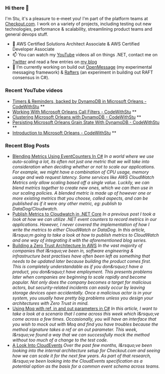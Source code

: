 ### Hi there 👋

I'm Stu, it's a pleasure to e-meet you! I'm part of the platform teams at [Checkout.com](https://www.checkout.com). I work on a variety of projects, including testing out new technologies, performance & scalability, streamlining product teams and general devops stuff.

- 🌱 AWS Certified Solutions Architect Associate & AWS Certified Developer Associate
- 📫 You can watch my [YouTube](https://bit.ly/im5tu-yt-sub) videos all on things .NET, contact me on [Twitter](https://bit.ly/im5tu-tw) and read a few entries on [my blog](https://bit.ly/im5tu-articles)
- 🔭 I’m currently working on build out [OpenMessage](https://github.com/im5tu/OpenMessage) (my experimental messaging framework) & [Rafters](https://github.com/im5tu/Rafters) (an experiment in building out RAFT consensus in C#).

### Recent YouTube videos
<!--START_SECTION:youtube-->
- [Timers &amp; Reminders, backed by DynamoDB in Microsoft Orleans - CodeWithStu](https:&#x2F;&#x2F;www.youtube.com&#x2F;watch?v&#x3D;SKI_YUMSqgM) 
**
- [Working With Microsoft Orleans Call Filters - CodeWithStu](https:&#x2F;&#x2F;www.youtube.com&#x2F;watch?v&#x3D;UlDKzLEt-Gk) 
**
- [Clustering Microsoft Orleans with DynamoDB - CodeWithStu](https:&#x2F;&#x2F;www.youtube.com&#x2F;watch?v&#x3D;ueGmmXKROWY) 
**
- [Persisting Microsoft Orleans Grain State With DynamoDB - CodeWithStu](https:&#x2F;&#x2F;www.youtube.com&#x2F;watch?v&#x3D;q8nFqQ-8wLw) 
**
- [Introduction to Microsoft Orleans - CodeWithStu](https:&#x2F;&#x2F;www.youtube.com&#x2F;watch?v&#x3D;yM-gpuw1uhM) 
**
<!--END_SECTION:youtube-->
### Recent Blog Posts
<!--START_SECTION:blog-->
- [Blending Metrics Using EventCounters In C#](https:&#x2F;&#x2F;im5tu.io&#x2F;article&#x2F;2020&#x2F;12&#x2F;blending-metrics-using-eventcounters-in-c&#x2F;) 
*In a world where we use auto-scaling a lot, its often not just one metric that we will take into consideration when deciding whether or not to scale our applications. For example, we might have a combination of CPU usage, memory usage and web request latency. Some services like AWS CloudWatch Metrics only allow scaling based off a single value. Luckily, we can blend metrics together to create new ones, which we can then use in our scaling policies. A blended metric is made up of however one or more existing metrics that you choose, called aspects, and can be published as if it were any other metric, eg: publish to DataDog&#x2F;Cloudwatch.*
- [Publish Metrics to Cloudwatch in .NET Core](https:&#x2F;&#x2F;im5tu.io&#x2F;article&#x2F;2020&#x2F;12&#x2F;publish-metrics-to-cloudwatch-in-.net-core&#x2F;) 
*In a previous post I took a look at how we can utilize .NET event counters to record metrics in our applications. However, I never covered the implementation of how I write the metrics to either CloudWatch or DataDog. In this article, I&amp;rsquo;m going to take a look at how to publish metrics to CloudWatch and one way of integrating it with the aforementioned blog series.*
- [Building a Zero Trust Architecture In AWS](https:&#x2F;&#x2F;im5tu.io&#x2F;article&#x2F;2020&#x2F;12&#x2F;building-a-zero-trust-architecture-in-aws&#x2F;) 
*In the vast majority of companies that I&amp;rsquo;ve been in, software engineering &amp; infrastructure best practises have often been left as something that needs to be updated later because building the product comes first. This is completely understandable as if you don&amp;rsquo;t have a product, you don&amp;rsquo;t have employment. This presents problems later when companies are beginning to scale rapidly and become popular. Not only does the company becomes a target for malicious actors, but security-related incidents can easily occur by leaving storage devices open accidentally. Once a malicious actor is in your system, you usually have pretty big problems unless you design your architectures with Zero Trust in mind.*
- [Using Moq with ref, in and out parameters in C#](https:&#x2F;&#x2F;im5tu.io&#x2F;article&#x2F;2020&#x2F;11&#x2F;using-moq-with-ref-in-and-out-parameters-in-c&#x2F;) 
*In this article, I want to take a look at a scenario that I came across this week which I&amp;rsquo;ve come across a few times. Occasionally, you will have an interface that you wish to mock out with Moq and find you have troubles because the method signature takes a ref or an out parameter. This week, I&amp;rsquo;ve found a way that we can successfully mock the method without too much of a change to the test code.*
- [A Look Into CloudEvents](https:&#x2F;&#x2F;im5tu.io&#x2F;article&#x2F;2020&#x2F;11&#x2F;a-look-into-cloudevents&#x2F;) 
*Over the past few months, I&amp;rsquo;ve been looking into the internal architecture setup for Checkout.com and seeing how we can scale it for the next few years. As part of that research, I&amp;rsquo;ve been looking into the CloudEvents specification as a potential option as the basis for a common event schema across teams.*
<!--END_SECTION:blog-->
